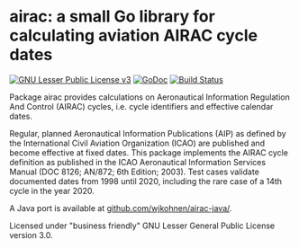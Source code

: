 # airac: a small Go library for calculating aviation AIRAC cycle dates

[![GNU Lesser Public License v3](https://www.gnu.org/graphics/lgplv3-88x31.png)](https://www.gnu.org/licenses/agpl-3.0.html)
[![GoDoc](https://godoc.org/github.com/wjkohnen/airac?status.svg)](https://godoc.org/github.com/wjkohnen/airac)
[![Build Status](https://travis-ci.org/wjkohnen/airac.svg?branch=master)](https://travis-ci.org/wjkohnen/airac)

Package airac provides calculations on Aeronautical Information Regulation And
Control (AIRAC) cycles, i.e. cycle identifiers and effective calendar dates.

Regular, planned Aeronautical Information Publications (AIP) as defined by the
International Civil Aviation Organization (ICAO) are published and become
effective at fixed dates. This package implements the AIRAC cycle definition as
published in the ICAO Aeronautical Information Services Manual (DOC 8126;
AN/872; 6th Edition; 2003). Test cases validate documented dates from 1998 until
2020, including the rare case of a 14th cycle in the year 2020.

A Java port is available at [github.com/wjkohnen/airac-java/](https://github.com/wjkohnen/airac-java/).

Licensed under "business friendly" GNU Lesser General Public License version 3.0. 
